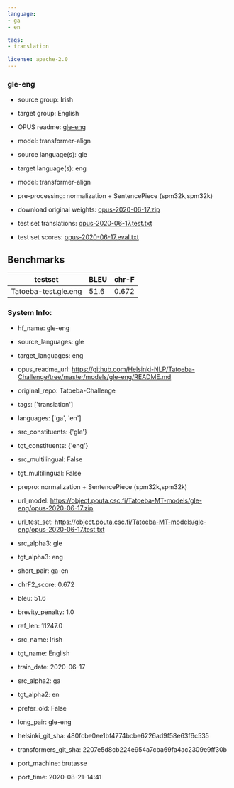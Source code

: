 ```yaml
---
language: 
- ga
- en

tags:
- translation

license: apache-2.0
---
```


### gle-eng

* source group: Irish 
* target group: English 
*  OPUS readme: [gle-eng](https://github.com/Helsinki-NLP/Tatoeba-Challenge/tree/master/models/gle-eng/README.md)

*  model: transformer-align
* source language(s): gle
* target language(s): eng
* model: transformer-align
* pre-processing: normalization + SentencePiece (spm32k,spm32k)
* download original weights: [opus-2020-06-17.zip](https://object.pouta.csc.fi/Tatoeba-MT-models/gle-eng/opus-2020-06-17.zip)
* test set translations: [opus-2020-06-17.test.txt](https://object.pouta.csc.fi/Tatoeba-MT-models/gle-eng/opus-2020-06-17.test.txt)
* test set scores: [opus-2020-06-17.eval.txt](https://object.pouta.csc.fi/Tatoeba-MT-models/gle-eng/opus-2020-06-17.eval.txt)

## Benchmarks

| testset               | BLEU  | chr-F |
|-----------------------|-------|-------|
| Tatoeba-test.gle.eng 	| 51.6 	| 0.672 |


### System Info: 
- hf_name: gle-eng

- source_languages: gle

- target_languages: eng

- opus_readme_url: https://github.com/Helsinki-NLP/Tatoeba-Challenge/tree/master/models/gle-eng/README.md

- original_repo: Tatoeba-Challenge

- tags: ['translation']

- languages: ['ga', 'en']

- src_constituents: {'gle'}

- tgt_constituents: {'eng'}

- src_multilingual: False

- tgt_multilingual: False

- prepro:  normalization + SentencePiece (spm32k,spm32k)

- url_model: https://object.pouta.csc.fi/Tatoeba-MT-models/gle-eng/opus-2020-06-17.zip

- url_test_set: https://object.pouta.csc.fi/Tatoeba-MT-models/gle-eng/opus-2020-06-17.test.txt

- src_alpha3: gle

- tgt_alpha3: eng

- short_pair: ga-en

- chrF2_score: 0.672

- bleu: 51.6

- brevity_penalty: 1.0

- ref_len: 11247.0

- src_name: Irish

- tgt_name: English

- train_date: 2020-06-17

- src_alpha2: ga

- tgt_alpha2: en

- prefer_old: False

- long_pair: gle-eng

- helsinki_git_sha: 480fcbe0ee1bf4774bcbe6226ad9f58e63f6c535

- transformers_git_sha: 2207e5d8cb224e954a7cba69fa4ac2309e9ff30b

- port_machine: brutasse

- port_time: 2020-08-21-14:41